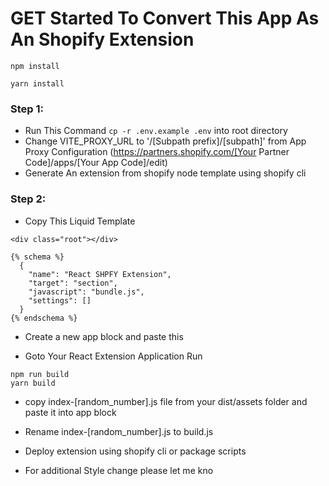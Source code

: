 # GET Started To Convert This App As An Shopify Extension

```
npm install

yarn install

```

### Step 1:

- Run This Command `cp -r .env.example .env` into root directory
- Change VITE_PROXY_URL to '/[Subpath prefix]/[subpath]' from App Proxy Configuration (https://partners.shopify.com/[Your Partner Code]/apps/[Your App Code]/edit)
- Generate An extension from shopify node template using shopify cli

### Step 2:

- Copy This Liquid Template

```
<div class="root"></div>

{% schema %}
  {
    "name": "React SHPFY Extension",
    "target": "section",
    "javascript": "bundle.js",
    "settings": []
  }
{% endschema %}

```

- Create a new app block and paste this

- Goto Your React Extension Application Run

```
npm run build
yarn build
```

- copy index-[random_number].js file from your dist/assets folder and paste it into app block
- Rename index-[random_number].js to build.js

- Deploy extension using shopify cli or package scripts

- For additional Style change please let me kno
